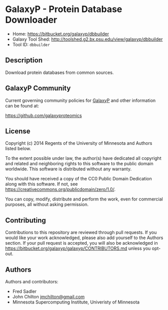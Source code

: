 GalaxyP - Protein Database Downloader
=====================================

* Home: <https://bitbucket.org/galaxyp/dbbuilder>
* Galaxy Tool Shed: <http://toolshed.g2.bx.psu.edu/view/galaxyp/dbbuilder>
* Tool ID: `dbbuilder`


Description
-----------

Download protein databases from common sources.


GalaxyP Community
-----------------

Current governing community policies for [GalaxyP](https://github.com/galaxyproteomics/) and other information can be found at:

<https://github.com/galaxyproteomics>


License
-------

Copyright (c) 2014 Regents of the University of Minnesota and Authors listed below.

To the extent possible under law, the author(s) have dedicated all copyright and related and neighboring rights to this software to the public domain worldwide. This software is distributed without any warranty.

You should have received a copy of the CC0 Public Domain Dedication along with this software. If not, see <https://creativecommons.org/publicdomain/zero/1.0/>.

You can copy, modify, distribute and perform the work, even for commercial purposes, all without asking permission.


Contributing
------------

Contributions to this repository are reviewed through pull requests. If you would like your work acknowledged, please also add yourself to the Authors section. If your pull request is accepted, you will also be acknowledged in <https://bitbucket.org/galaxyp/galaxyp/CONTRIBUTORS.md> unless you opt-out.


Authors
-------

Authors and contributors:

* Fred Sadler
* John Chilton <jmchilton@gmail.com>
* Minnesota Supercomputing Institute, Univeristy of Minnesota
